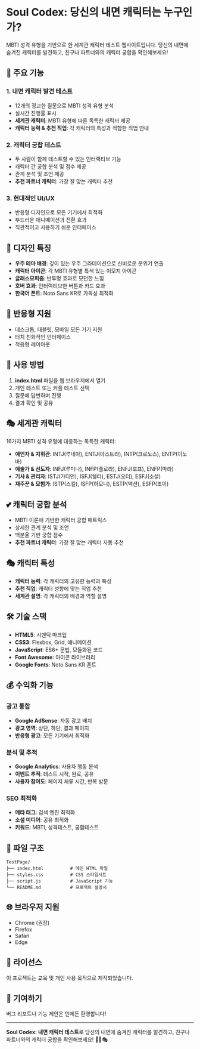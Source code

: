 # Soul Codex: 당신의 내면 캐릭터는 누구인가?

MBTI 성격 유형을 기반으로 한 세계관 캐릭터 테스트 웹사이트입니다. 당신의 내면에 숨겨진 캐릭터를 발견하고, 친구나 파트너와의 캐릭터 궁합을 확인해보세요!

## 🌟 주요 기능

### 1. 내면 캐릭터 발견 테스트
- 12개의 정교한 질문으로 MBTI 성격 유형 분석
- 실시간 진행률 표시
- **세계관 캐릭터**: MBTI 유형에 따른 독특한 캐릭터 제공
- **캐릭터 능력 & 추천 직업**: 각 캐릭터의 특성과 적합한 직업 안내

### 2. 캐릭터 궁합 테스트
- 두 사람이 함께 테스트할 수 있는 인터랙티브 기능
- 캐릭터 간 궁합 분석 및 점수 제공
- 관계 분석 및 조언 제공
- **추천 파트너 캐릭터**: 가장 잘 맞는 캐릭터 추천

### 3. 현대적인 UI/UX
- 반응형 디자인으로 모든 기기에서 최적화
- 부드러운 애니메이션과 전환 효과
- 직관적이고 사용하기 쉬운 인터페이스

## 🎨 디자인 특징

- **우주 테마 배경**: 깊이 있는 우주 그라데이션으로 신비로운 분위기 연출
- **캐릭터 아이콘**: 각 MBTI 유형별 특색 있는 이모지 아이콘
- **글래스모피즘**: 반투명 효과로 모던한 느낌
- **호버 효과**: 인터랙티브한 버튼과 카드 효과
- **한국어 폰트**: Noto Sans KR로 가독성 최적화

## 📱 반응형 지원

- 데스크톱, 태블릿, 모바일 모든 기기 지원
- 터치 친화적인 인터페이스
- 적응형 레이아웃

## 🚀 사용 방법

1. **index.html** 파일을 웹 브라우저에서 열기
2. 개인 테스트 또는 커플 테스트 선택
3. 질문에 답변하며 진행
4. 결과 확인 및 공유

## 🎭 세계관 캐릭터

16가지 MBTI 성격 유형에 대응하는 독특한 캐릭터:

- **예언자 & 지휘관**: INTJ(루네아), ENTJ(아스트라), INTP(크로노스), ENTP(이노바)
- **예술가 & 선도자**: INFJ(루미나), INFP(플로라), ENFJ(호프), ENFP(마라)
- **기사 & 관리자**: ISTJ(가디언), ISFJ(쉘터), ESTJ(오더), ESFJ(소셜)
- **재주꾼 & 모험가**: ISTP(스킬), ISFP(하모니), ESTP(액션), ESFP(조이)

## 💕 캐릭터 궁합 분석

- MBTI 이론에 기반한 캐릭터 궁합 매트릭스
- 상세한 관계 분석 및 조언
- 백분율 기반 궁합 점수
- **추천 파트너 캐릭터**: 가장 잘 맞는 캐릭터 자동 추천

## 🎭 캐릭터 특성

- **캐릭터 능력**: 각 캐릭터의 고유한 능력과 특성
- **추천 직업**: 캐릭터 성향에 맞는 직업 추천
- **세계관 설명**: 각 캐릭터의 배경과 역할 설명

## 🛠️ 기술 스택

- **HTML5**: 시맨틱 마크업
- **CSS3**: Flexbox, Grid, 애니메이션
- **JavaScript**: ES6+ 문법, 모듈화된 코드
- **Font Awesome**: 아이콘 라이브러리
- **Google Fonts**: Noto Sans KR 폰트

## 💰 수익화 기능

### 광고 통합
- **Google AdSense**: 자동 광고 배치
- **광고 영역**: 상단, 하단, 결과 페이지
- **반응형 광고**: 모든 기기에서 최적화

### 분석 및 추적
- **Google Analytics**: 사용자 행동 분석
- **이벤트 추적**: 테스트 시작, 완료, 공유
- **사용자 참여도**: 페이지 체류 시간, 반복 방문

### SEO 최적화
- **메타 태그**: 검색 엔진 최적화
- **소셜 미디어**: 공유 최적화
- **키워드**: MBTI, 성격테스트, 궁합테스트

## 📁 파일 구조

```
TestPage/
├── index.html          # 메인 HTML 파일
├── styles.css          # CSS 스타일시트
├── script.js           # JavaScript 기능
└── README.md           # 프로젝트 설명서
```

## 🌐 브라우저 지원

- Chrome (권장)
- Firefox
- Safari
- Edge

## 📄 라이선스

이 프로젝트는 교육 및 개인 사용 목적으로 제작되었습니다.

## 🤝 기여하기

버그 리포트나 기능 제안은 언제든 환영합니다!

---

**Soul Codex: 내면 캐릭터 테스트**로 당신의 내면에 숨겨진 캐릭터를 발견하고, 친구나 파트너와의 캐릭터 궁합을 확인해보세요! 🧠💕🎭 